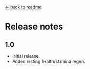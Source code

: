 [← back to readme](README.md)

# Release notes
## 1.0
* Initial release.
* Added resting health/stamina regen.
